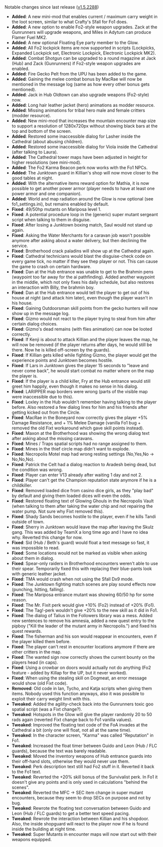 Notable changes since last release ([v1.5.2288](https://github.com/rotators/Fo1in2/releases/tag/v1.5.2288))

- **Added**: A new mini-mod that enables current / maximum carry weight in the loot screen, similar to what Crafty's Sfall for Fo1 does.
- **Added**: A new option to enable Fo2-style weapon upgrades. Zack at the Gunrunners will upgrade weapons, and Miles in Adytum can produce Flamer Fuel MK2.
- **Added**: A new optional Floating Eye party member to the Glow.
- **Added**: All Fo2 lockpick items are now supported in scripts (Lockpicks, Expanded Lockpick set, Electronic Lockpick, Electronic Lockpick MK2).
- **Added**: Combat Shotgun can be upgraded to a round magazine at Jack (Hub) and Zack (Gunrunners) if Fo2-style weapon upgrades are enabled.
- **Added**: Fire Gecko Pelt from the UPU has been added to the game.
- **Added**: Gaining the melee combat bonus by MacRae will now be mentioned in the message log (same as how every other bonus gets mentioned).
- **Added**: Jack in Hub Oldtown can also upgrade weapons (Fo2-style) now.
- **Added**: Long hair leather jacket (hero) animations as modder resource.
- **Added**: Missing animations for tribal hero male and female critters (modder resource).
- **Added**: New mini-mod that increases the mountain encounter map size to support a resolution of 1280x720px without showing black bars at the top and bottom of the screen.
- **Added**: Restored some inaccessible dialog for Lasher inside the Cathedral (about abusing children).
- **Added**: Restored some inaccessible dialog for Viola inside the Cathedral (after talking to Laura).
- **Added**: The Cathedral tower maps have been adjusted in height for higher resolutions (see mini-mod).
- **Added**: The Fo2 Karma Beacon perk now works with the Fo1 NPCs.
- **Added**: The Junktown guard in Killian's shop will now move closer to the good tables at night.
- **Added**: With the alternative items reward option for Mathia, it is now possible to get another power armor (player needs to have at least one power armor and one companion).
- **Added**: World and map radiation around the Glow is now optional (see fo1_settings.ini), but remains enabled by default.
- **Fixed**: 49/50hp mutants on Mariposa level 1.
- **Fixed**: A potential procedure loop in the (generic) super mutant sergeant script when talking to them in disguise.
- **Fixed**: After losing a Junktown boxing match, Saul would not stand up again.
- **Fixed**: Asking the Water Merchants for a caravan job wasn't possible anymore after asking about a water delivery, but then declining the service.
- **Fixed**: Brotherhood crack paladins will show up at the Cathedral again.
- **Fixed**: Cathedral technicians would blast the disguise-check code on every game tick, no matter if they see thep player or not. This can cause the game to crash on certain hardware.
- **Fixed**: Dan at the Hub entrance was unable to get to the Brahmin pens (waypoint too far away for the ai pathfinding). Added another waypoint in the middle, which not only fixes his daily schedule, but also restores an interaction with Billy, the brahmin boy.
- **Fixed**: Dan at the Hub entrance would tell the player to get out of his house at night (and attack him later), even though the player wasn't in his house.
- **Fixed**: Gaining Outdoorsman skill points from the gecko hunters will now show up in the message log.
- **Fixed**: Gizmo would not react to the player trying to steal from him after certain dialog choices.
- **Fixed**: Gizmo's dead remains (with flies animation) can now be looted correctly.
- **Fixed**: If Kenji is about to attack Killian and the player leaves the map, he will now be removed (if the player returns after days, he would still be there. Now he is killed off-screen by the guards).
- **Fixed**: If Killian gets killed while fighting Gizmo, the player would get the experience points and Junktown becomes hostile. 
- **Fixed**: If Lars in Junktown gives the player 15 seconds to "leave and never come back", he would start combat no matter where on the map the player is.
- **Fixed**: If the player is a child killer, Fry at the Hub entrance would still greet him happily, even though it makes no sense in his dialog.
- **Fixed**: LARIPPER map borders were wrong (parts of the visible map were inaccessible due to this).
- **Fixed**: Loxley in the Hub wouldn't remember having talking to the player before. Also restored a few dialog lines for him and his friends after getting kicked out from the Circle.
- **Fixed**: MacRae in the Boneyard now correctly gives the player +5% Damage Resistance, and + 1% Melee Damage (vanilla Fo1 bug + removed the old Fixt workaround which gave skill points instead).
- **Fixed**: Maxon at the Brotherhood was showing the wrong dialog text after asking about the missing caravans.
- **Fixed**: Mines / Traps spatial scripts had no range assigned to them.
- **Fixed**: Mines in the thief circle map didn't want to explode.
- **Fixed**: Necropolis Motel map had wrong resting settings (No,Yes,No -> No,No,No).
- **Fixed**: Patrick the Celt had a dialog reaction to Aradesh being dead, but the condition was wrong.
- **Fixed**: Player can enter V13 already after waiting 1 day and not 2.
- **Fixed**: Player can't get the Champion reputation state anymore if he is a childkiller.
- **Fixed**: Removed loaded dice from casino dice girls, as they "play bad" by default and giving them loaded dices will even the odds.
- **Fixed**: Restored floating text of Glowing Ghouls in the Necropolis Vault (when talking to them after taking the water chip and not repairing the water pump. Not sure why Fixt removed this).
- **Fixed**: Shady Sands becomes hostile to the player, even if he kills Tandi outside of town.
- **Fixed**: Sherry in Junktown would leave the map after leaving the Skulz gang. This was added by TeamX a long time ago and I have no idea why. Reverted this change for now.
- **Fixed**: Sid (Hub / Beth's guard) would float a text message so fast, it was impossible to read.
- **Fixed**: Some locations would not be marked as visible when asking about them in dialog.
- **Fixed**: Spear-only raiders in Brotherhood encounters weren't able to use their spear. Temporarily fixed this with replacing their blue-pants look with generic leather jacket.
- **Fixed**: TMA would crash when not using the Sfall Dx9 mode.
- **Fixed**: The Junktown fighting match scenes are play sound effects now (punching, hitting, falling).
- **Fixed**: The Mariposa entrance mutant was showing 60/50 hp for some reason.
- **Fixed**: The Mr. Fixit perk would give +10% (Fo2) instead of +20% (Fo1).
- **Fixed**: The Tag!-perk wouldn't give +20% to the new skill as it did in Fo1.
- **Fixed**: The dialog of Talius in the Followers library was a mess. Added new sentences to remove his amnesia, added a new quest entry to the pipboy ("Kill the leader of the mutant army in Necropolis.") and fixed his quest rewards.
- **Fixed**: The fisherman and his son would reappear in encounters, even if the player killed them before.
- **Fixed**: The player can't rest in encounter locations anymore if there are other critters in the map.
- **Fixed**: The wanted sign now correctly shows the current bounty on the players head (in caps).
- **Fixed**: Using a crowbar on doors would actually not do anything (Fo2 feature - added by Killap for the UP, but it never worked).
- **Fixed**: When using the stealing skill on Dogmeat, an error message would show (old Fixt code).
- **Removed**: Old code in Ian, Tycho, and Katja scripts when giving them items. Nobody used this function anyways, also it was possible to exploit their carry weight limit with this. 
- **Tweaked**: Added the agility-check back into the Gunrunners toxic goo spatial script (was a Fixt change?).
- **Tweaked**: Hotspots in the Glow will give the player randomly 20 to 50 rads again (reverted Fixt change back to Fo1 vanilla values).
- **Tweaked**: Improved the floating text code of the FoA invades at the Cathedral a bit (only one will float, not all at the same time).
- **Tweaked**: In the character screen, "Karma" was called "Reputation" in Fo1.
- **Tweaked**: Increased the float timer between Guido and Leon (Hub / FLC guards), because the text was barely readable.
- **Tweaked**: Moved the inventory weapons of Hub entrance guards into their off-hand slots, otherwise they would never use them.
- **Tweaked**: Perk description text still had Fo2 stuff in it. Reverted it back to the Fo1 text.
- **Tweaked**: Reverted the +20% skill bonus of the Survivalist perk. In Fo1 it doesn't give any points and is only used in calculations "behind the scenes".
- **Tweaked**: Reverted the MFC -> SEC item change in super mutant encounters, because they seem to drop SECs on purpose and not by bug. 
- **Tweaked**: Rewrote the floating text conversation between Guido and Leon (Hub / FLC guards) to get a better text speed pacing.
- **Tweaked**: Rewrote the interaction between Killian and his shopdoor. Also, the inside shopguard will react to the player now if he is found inside the building at night time.
- **Tweaked**: Super Mutants in encounter maps will now start out with their weapons equipped.
